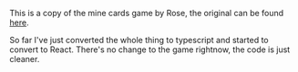This is a copy of the mine cards game by Rose, the original can be found [here](https://rose11.itch.io/mine-cards).

So far I've just converted the whole thing to typescript and started to convert to React.
There's no change to the game rightnow, the code is just cleaner.
